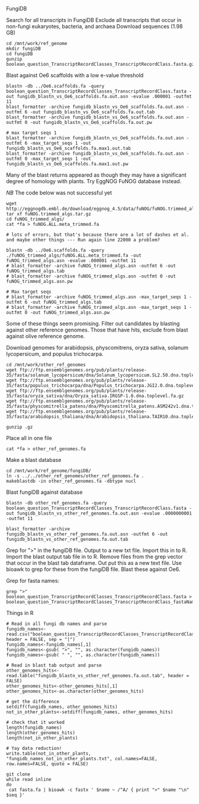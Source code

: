FungiDB

Search for all transcripts in FungiDB
Exclude all transcripts that occur in non-fungi eukaryotes, bacteria, and archaea
Download sequences (1.98 GB)

```
cd /mnt/work/ref_genome
mkdir fungiDB
cd fungiDB
gunzip boolean_question_TranscriptRecordClasses_TranscriptRecordClass.fasta.gz
```
Blast against Oe6 scaffolds with a low e-value threshold
```
blastn -db ../Oe6.scaffolds.fa -query boolean_question_TranscriptRecordClasses_TranscriptRecordClass.fasta -out fungidb_blastn_vs_Oe6_scaffolds.fa.out.asn -evalue .000001 -outfmt 11
blast_formatter -archive fungidb_blastn_vs_Oe6_scaffolds.fa.out.asn -outfmt 6 -out fungidb_blastn_vs_Oe6_scaffolds.fa.out.tab
blast_formatter -archive fungidb_blastn_vs_Oe6_scaffolds.fa.out.asn -outfmt 0 -out fungidb_blastn_vs_Oe6_scaffolds.fa.out.pw

# max target seqs 1
blast_formatter -archive fungidb_blastn_vs_Oe6_scaffolds.fa.out.asn -outfmt 6 -max_target_seqs 1 -out fungidb_blastn_vs_Oe6_scaffolds.fa.max1.out.tab
blast_formatter -archive fungidb_blastn_vs_Oe6_scaffolds.fa.out.asn -outfmt 0 -max_target_seqs 1 -out fungidb_blastn_vs_Oe6_scaffolds.fa.max1.out.pw
```

Many of the blast returns appeared as though they may have a significant degree of homology with plants. Try EggNOG FuNOG database instead. 

*NB* The code below was not successful yet
```
wget http://eggnogdb.embl.de/download/eggnog_4.5/data/fuNOG/fuNOG.trimmed_algs.tar.gz
tar xf fuNOG.trimmed_algs.tar.gz
cd fuNOG_trimmed_algs/
cat *fa > fuNOG.ALL.meta_trimmed.fa

# lots of errors, but that's because there are a lot of dashes et al. and maybe other things --- Run again line 22000 a problem?

blastn -db ../Oe6.scaffolds.fa -query ./fuNOG_trimmed_algs/fuNOG.ALL.meta_trimmed.fa -out fuNOG_trimmed_algs.asn -evalue .000001 -outfmt 11
# blast_formatter -archive fuNOG_trimmed_algs.asn -outfmt 6 -out fuNOG_trimmed_algs.tab
# blast_formatter -archive fuNOG_trimmed_algs.asn -outfmt 0 -out fuNOG_trimmed_algs.asn.pw

# Max target seqs
# blast_formatter -archive fuNOG_trimmed_algs.asn -max_target_seqs 1 -outfmt 6 -out fuNOG_trimmed_algs.tab 
# blast_formatter -archive fuNOG_trimmed_algs.asn -max_target_seqs 1 -outfmt 0 -out fuNOG_trimmed_algs.asn.pw
```

Some of these things seem promising. Filter out candidates by blasting against other reference genomes. Those that have hits, exclude from blast against olive reference genome.

Download genomes for arabidopsis, physcomitrens, oryza sativa, solanum lycopersicum, and populus trichocarpa.
```
cd /mnt/work/other_ref_genomes
wget ftp://ftp.ensemblgenomes.org/pub/plants/release-35/fasta/solanum_lycopersicum/dna/Solanum_lycopersicum.SL2.50.dna.toplevel.fa.gz
wget ftp://ftp.ensemblgenomes.org/pub/plants/release-35/fasta/populus_trichocarpa/dna/Populus_trichocarpa.JGI2.0.dna.toplevel.fa.gz
wget ftp://ftp.ensemblgenomes.org/pub/plants/release-35/fasta/oryza_sativa/dna/Oryza_sativa.IRGSP-1.0.dna.toplevel.fa.gz
wget ftp://ftp.ensemblgenomes.org/pub/plants/release-35/fasta/physcomitrella_patens/dna/Physcomitrella_patens.ASM242v1.dna.toplevel.fa.gz
wget ftp://ftp.ensemblgenomes.org/pub/plants/release-35/fasta/arabidopsis_thaliana/dna/Arabidopsis_thaliana.TAIR10.dna.toplevel.fa.gz

gunzip .gz
```

Place all in one file
```
cat *fa > other_ref_genomes.fa
```

Make a blast database
```
cd /mnt/work/ref_genome/fungiDB/
ln -s ../../other_ref_genomes/other_ref_genomes.fa .
makeblastdb -in other_ref_genomes.fa -dbtype nucl
```

Blast fungiDB against database
```
blastn -db other_ref_genomes.fa -query boolean_question_TranscriptRecordClasses_TranscriptRecordClass.fasta -out fungidb_blastn_vs_other_ref_genomes.fa.out.asn -evalue .0000000001 -outfmt 11

blast_formatter -archive fungidb_blastn_vs_other_ref_genomes.fa.out.asn -outfmt 6 -out fungidb_blastn_vs_other_ref_genomes.fa.out.tab 
```

Grep for ">" in the fungiDB file. Output to a new txt file. Import this in to R. Import the blast output tab file in to R. Remove files from the grep vector that occur in the blast tab dataframe. Out put this as a new text file. Use bioawk to grep for these from the fungiDB file. Blast these against Oe6.

Grep for fasta names:
```
grep ">" boolean_question_TranscriptRecordClasses_TranscriptRecordClass.fasta > boolean_question_TranscriptRecordClasses_TranscriptRecordClass_fastaNames.txt
```
Things in R
```
# Read in all fungi db names and parse
fungidb_names<-read.csv("boolean_question_TranscriptRecordClasses_TranscriptRecordClass_fastaNames.txt", header = FALSE, sep = "|")
fungidb_names<-fungidb_names[,1]
fungidb_names<-gsub( ">", "", as.character(fungidb_names))
fungidb_names<-gsub( " ", "", as.character(fungidb_names))

# Read in blast tab output and parse
other_genomes_hits<-read.table("fungidb_blastn_vs_other_ref_genomes.fa.out.tab", header = FALSE)
other_genomes_hits<-other_genomes_hits[,1]
other_genomes_hits<-as.character(other_genomes_hits)

# get the difference
setdiff(fungidb_names, other_genomes_hits)
not_in_other_plants<-setdiff(fungidb_names, other_genomes_hits)

# check that it worked
length(fungidb_names)
length(other_genomes_hits)
length(not_in_other_plants)

# Yay data reduction!
write.table(not_in_other_plants, "fungidb_names_not_in_other_plants.txt", col.names=FALSE, row.names=FALSE, quote = FALSE)
```

```
git clone 
while read inline
do
 cat fasta.fa | bioawk -c fastx ' $name ~ /^A/ { print ">" $name "\n" $seq }'
```

